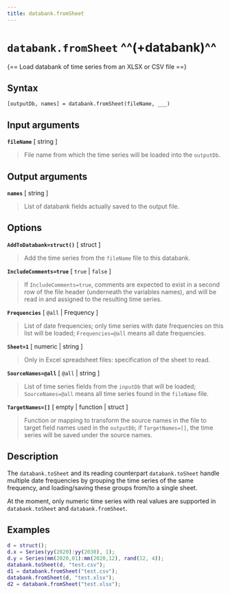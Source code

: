 ```yaml
---
title: databank.fromSheet
---
```


# `databank.fromSheet` ^^(+databank)^^

{== Load databank of time series from an XLSX or CSV file ==}


## Syntax 

    [outputDb, names] = databank.fromSheet(fileName, ___)


## Input arguments 


__`fileName`__ [ string ]
> 
> File name from which the time series will be loaded into the `outputDb`.
> 


## Output arguments 


__`names`__ [ string ]
> 
> List of databank fields actually saved to the output file.
> 


## Options 


__`AddToDatabank=struct()`__ [ struct ]
> 
> Add the time series from the `fileName` file to this databank.
> 


__`IncludeComments=true`__ [ `true` | `false` ]
> 
> If `IncludeComments=true`, comments are expected to exist in a second
> row of the file header (underneath the variables names), and will be
> read in and assigned to the resulting time series.
> 


__`Frequencies`__ [ `@all` | Frequency ]
> 
> List of date frequencies; only time series with date frequencies on this
> list will be loaded; `Frequencies=@all` means all date frequencies.
> 


__`Sheet=1`__ [ numeric | string ]
> 
> Only in Excel spreadsheet files: specification of the sheet to read.
> 


__`SourceNames=@all`__ [ `@all` | string ]
> 
> List of time series fields from the `inputDb` that will be loaded;
> `SourceNames=@all` means all time series found in the `fileName` file.
> 


__`TargetNames=[]`__ [ empty | function | struct ]
> 
> Function or mapping to transform the source names in the file to target
> field names used in the `outputDb`; if `TargetNames=[]`, the time series will be
> saved under the source names.
> 


## Description 

The `databank.toSheet` and its reading counterpart `databank.toSheet`
handle multiple date frequencies by grouping the time series of the same
frequency, and loading/saving these groups from/to a single sheet.

At the moment, only numeric time series with real values are supported in
`databank.toSheet` and `databank.fromSheet`.


## Examples

```matlab
d = struct();
d.x = Series(yy(2020):yy(2030), 1);
d.y = Series(mm(2020,01):mm(2020,12), rand(12, 4));
databank.toSheet(d, "test.csv");
d1 = databank.fromSheet("test.csv");
databank.fromSheet(d, "test.xlsx");
d2 = databank.fromSheet("test.xlsx");
```

